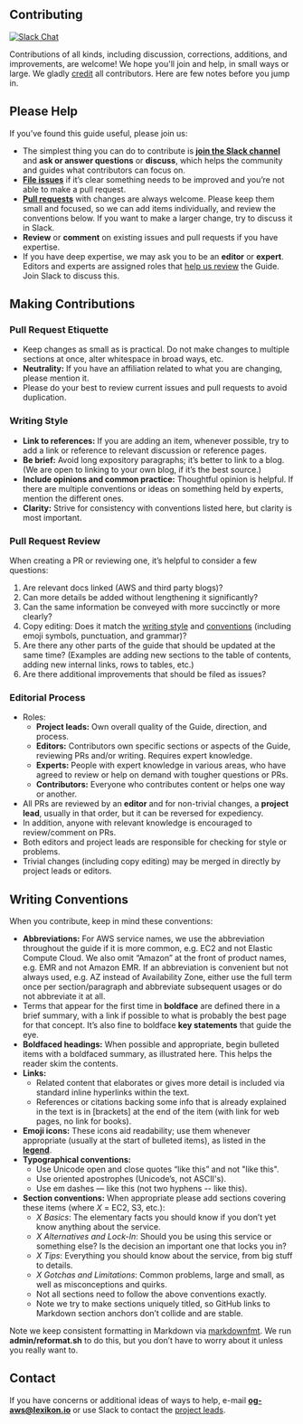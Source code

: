 Contributing
------------

[![Slack Chat](https://img.shields.io/badge/Chat-Slack-ff69b4.svg "Join us. Anyone is welcome!")](https://og-aws.slack.lexikon.io/)

Contributions of all kinds, including discussion, corrections, additions, and improvements, are welcome! We hope you'll join and help, in small ways or large. We gladly [credit](/AUTHORS.md) all contributors. Here are few notes before you jump in.

Please Help
-----------

If you’ve found this guide useful, please join us:

-	The simplest thing you can do to contribute is [**join the Slack channel**](https://og-aws.slack.lexikon.io/) and **ask or answer questions** or **discuss**, which
helps the community and guides what contributors can focus on.
-	[**File issues**](https://github.com/open-guides/og-aws/issues) if it’s clear something needs to be improved and you’re not able to make a pull request.
-	[**Pull requests**](https://github.com/open-guides/og-aws/pulls) with changes are always welcome. Please keep them small and focused, so we can add items individually, and review the conventions below. If you want to make a larger change, try to discuss it in Slack.
-	**Review** or **comment** on existing issues and pull requests if you have expertise.
-	If you have deep expertise, we may ask you to be an **editor** or **expert**. Editors and experts are assigned roles that [help us review](#editorial-process) the Guide. Join Slack to discuss this.

Making Contributions
--------------------

### Pull Request Etiquette

-	Keep changes as small as is practical. Do not make changes to multiple sections at once, alter whitespace in broad ways, etc.
-	**Neutrality:** If you have an affiliation related to what you are changing, please mention it.
-	Please do your best to review current issues and pull requests to avoid duplication.

### Writing Style

-	**Link to references:** If you are adding an item, whenever possible, try to add a link or reference to relevant discussion or reference pages.
-	**Be brief:** Avoid long expository paragraphs; it’s better to link to a blog. (We are open to linking to your own blog, if it’s the best source.)
-	**Include opinions and common practice:** Thoughtful opinion is helpful. If there are multiple conventions or ideas on something held by experts, mention the different ones.
-	**Clarity:** Strive for consistency with conventions listed here, but clarity is most important.

### Pull Request Review

When creating a PR or reviewing one, it’s helpful to consider a few questions:

1.	Are relevant docs linked (AWS and third party blogs)?
2.	Can more details be added without lengthening it significantly?
3.	Can the same information be conveyed with more succinctly or more clearly?
4.	Copy editing: Does it match the [writing style](#writing-style) and [conventions](#writing-conventions) (including emoji symbols, punctuation, and grammar)?
5.	Are there any other parts of the guide that should be updated at the same time? (Examples are adding new sections to the table of contents, adding new internal links, rows to tables, etc.)
6.	Are there additional improvements that should be filed as issues?

### Editorial Process

-	Roles:
	-	**Project leads:** Own overall quality of the Guide, direction, and process.
	-	**Editors:** Contributors own specific sections or aspects of the Guide, reviewing PRs and/or writing. Requires expert knowledge.
	-	**Experts:** People with expert knowledge in various areas, who have agreed to review or help on demand with tougher questions or PRs.
	-	**Contributors:** Everyone who contributes content or helps one way or another.
-	All PRs are reviewed by an **editor** and for non-trivial changes, a **project lead**, usually in that order, but it can be reversed for expediency.
-	In addition, anyone with relevant knowledge is encouraged to review/comment on PRs.
-	Both editors and project leads are responsible for checking for style or problems.
-	Trivial changes (including copy editing) may be merged in directly by project leads or editors.

Writing Conventions
-------------------

When you contribute, keep in mind these conventions:

-	**Abbreviations:** For AWS service names, we use the abbreviation throughout the guide if it is more common, e.g. EC2 and not Elastic Compute Cloud. We also omit “Amazon” at the front of product names, e.g. EMR and not Amazon EMR. If an abbreviation is convenient but not always used, e.g. AZ instead of Availability Zone, either use the full term once per section/paragraph and abbreviate subsequent usages or do not abbreviate it at all.
-	Terms that appear for the first time in **boldface** are defined there in a brief summary, with a link if possible to what is probably the best page for that concept. It’s also fine to boldface **key statements** that guide the eye.
-	**Boldfaced headings:** When possible and appropriate, begin bulleted items with a boldfaced summary, as illustrated here. This helps the reader skim the contents.
-	**Links:**
	-	Related content that elaborates or gives more detail is included via standard inline hyperlinks within the text.
	-	References or citations backing some info that is already explained in the text is in [brackets] at the end of the item (with link for web pages, no link for books).
-	**Emoji icons:** These icons aid readability; use them whenever appropriate (usually at the start of bulleted items), as listed in the [**legend**](https://github.com/open-guides/og-aws#legend).
-	**Typographical conventions:**
	-	Use Unicode open and close quotes “like this” and not "like this".
	-	Use oriented apostrophes (Unicode’s, not ASCII's).
	-	Use em dashes — like this (not two hyphens -- like this).
-	**Section conventions:** When appropriate please add sections covering these items (where *X* = EC2, S3, etc.):
	-	*X Basics*: The elementary facts you should know if you don’t yet know anything about the service.
	-	*X Alternatives and Lock-In*: Should you be using this service or something else? Is the decision an important one that locks you in?
	-	*X Tips*: Everything you should know about the service, from big stuff to details.
	-	*X Gotchas and Limitations*: Common problems, large and small, as well as misconceptions and quirks.
	-	Not all sections need to follow the above conventions exactly.
	-	Note we try to make sections uniquely titled, so GitHub links to Markdown section anchors don’t collide and are stable.

Note we keep consistent formatting in Markdown via [markdownfmt](https://github.com/shurcooL/markdownfmt). We run **admin/reformat.sh** to do this, but you don’t have to worry about it unless you really want to.

Contact
-------

If you have concerns or additional ideas of ways to help, e-mail **og-aws@lexikon.io** or use Slack to contact the [project leads](AUTHORS.md).
